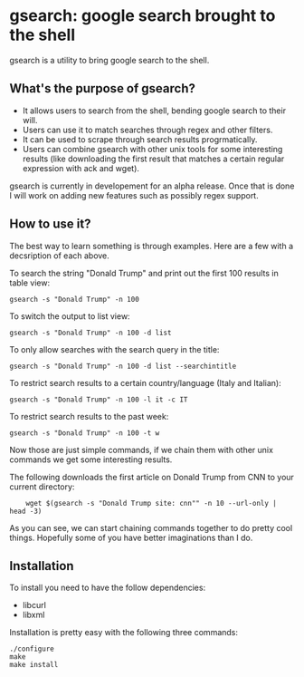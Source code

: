 # gsearch: google search brought to the shell

gsearch is a utility to bring google search to the shell.

## What's the purpose of gsearch?

* It allows users to search from the shell, bending google search to their will.
* Users can use it to match searches through regex and other filters.
* It can be used to scrape through search results progrmatically.
* Users can combine gsearch with other unix tools for some interesting results (like downloading the first result that matches a certain regular expression with ack and wget). 

gsearch is currently in developement for an alpha release. Once that is done I will work on adding new features such as possibly regex support.

## How to use it?

The best way to learn something is through examples. Here are a few with a decsription of each above.

To search the string "Donald Trump" and print out the first 100 results in table view:

    gsearch -s "Donald Trump" -n 100 

To switch the output to list view:

    gsearch -s "Donald Trump" -n 100 -d list

To only allow searches with the search query in the title:

    gsearch -s "Donald Trump" -n 100 -d list --searchintitle

To restrict search results to a certain country/language (Italy and Italian):

    gsearch -s "Donald Trump" -n 100 -l it -c IT

To restrict search results to the past week:

    gsearch -s "Donald Trump" -n 100 -t w
 
Now those are just simple commands, if we chain them with other unix commands we get some interesting results.

The following downloads the first article on Donald Trump from CNN to your current directory:

```
    wget $(gsearch -s "Donald Trump site: cnn"" -n 10 --url-only | head -3)
```

As you can see, we can start chaining commands together to do pretty cool things. Hopefully some of you have better imaginations than I do.

## Installation

To install you need to have the follow dependencies:

* libcurl
* libxml

Installation is pretty easy with the following three commands:

```
./configure
make
make install
```

